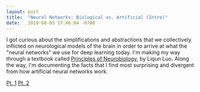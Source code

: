 ```yaml
---
layout: post
title:  "Neural Networks: Biological vs. Artificial (Intro)"
date:   2019-08-03 17:46:04 -0700
---
```


I got curious about the simplifications and abstractions that we collectively inflicted on neurological models of the brain in order to arrive at what the "neural networks" we use for deep learning today. I'm making my way through a textbook called [Principles of Neurobiology](https://www.amazon.com/Principles-Neurobiology-Liqun-Luo/dp/0815344945/), by Liqun Luo. Along the way, I'm documenting the facts that I find most surprising and divergent from how artificial neural networks work.

[Pt. 1](http://zswitten.github.io/2019/08/04/neuroscience-neural-networks-1-3)
[Pt. 2](https://zswitten.github.io/2019/09/08/neuroscience-neural-networks-4.html)
